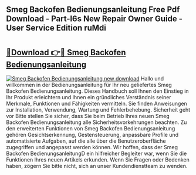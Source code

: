 ## Smeg Backofen Bedienungsanleitung Free Pdf Download - Part-l6s New Repair Owner Guide - User Service Edition ruMdi

# <h2><a href="http://df1uh6m.blite.top/?on=Smeg+Backofen+Bedienungsanleitung">🔗Download 👉🔴 Smeg Backofen Bedienungsanleitung</a></h2>

[![Smeg Backofen Bedienungsanleitung new download](https://i.imgur.com/lujVjoI.png)](http://df1uh6m.blite.top/?on=Smeg+Backofen+Bedienungsanleitung)
Hallo und willkommen in der Bedienungsanleitung für Ihr neu geliefertes Smeg Backofen Bedienungsanleitung. Dieses Handbuch soll Ihnen den Einstieg in Ihr Produkt erleichtern und Ihnen ein gründliches Verständnis seiner Merkmale, Funktionen und Fähigkeiten vermitteln. Sie finden Anweisungen zur Installation, Verwendung, Wartung und Fehlerbehebung. Sicherheit geht vor Bitte stellen Sie sicher, dass Sie beim Betrieb Ihres neuen Smeg Backofen Bedienungsanleitung alle Sicherheitsvorkehrungen beachten. Zu den erweiterten Funktionen von Smeg Backofen Bedienungsanleitung gehören Gesichtserkennung, Gestensteuerung, anpassbare Profile und automatisierte Aufgaben, auf die alle über die Benutzeroberfläche zugegriffen und angepasst werden können. Wir hoffen, dass der Smeg Backofen BedienungsanleitungD ein hilfreicher Begleiter war, wenn Sie die Funktionen Ihres neuen Artikels erkunden. Wenn Sie Fragen oder Bedenken haben, zögern Sie bitte nicht, sich an unser Kundendienstteam zu wenden.
